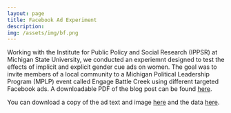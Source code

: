 ```yaml
---
layout: page
title: Facebook Ad Experiment
description:
img: /assets/img/bf.png
---
```


Working with the Institute for Public Policy and Social Research (IPPSR) at Michigan State University, we conducted
an experiemnt designed to test the effects of implicit and explicit gender cue ads on women.
The goal was to invite members of a local community to a Michigan Political Leadership Program (MPLP)
event called Engage Battle Creek using different targeted Facebook ads. A downloadable 
PDF of the blog post can be found <a href="/assets/facebooktext.pdf">here</a>.

You can download a copy of the ad text and image <a href="/assets/facebookad.pdf">here</a> and the data <a href="/assets/fbdata1.do">here</a>.
